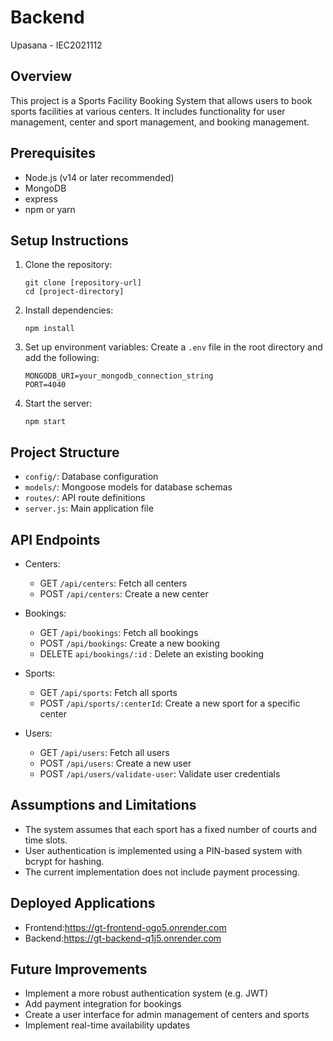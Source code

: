 # Backend 

Upasana - IEC2021112
## Overview

This project is a Sports Facility Booking System that allows users to book sports facilities at various centers. It includes functionality for user management, center and sport management, and booking management.

## Prerequisites

- Node.js (v14 or later recommended)
- MongoDB
- express
- npm or yarn

## Setup Instructions

1. Clone the repository:
   ```
   git clone [repository-url]
   cd [project-directory]
   ```

2. Install dependencies:
   ```
   npm install
   ```

3. Set up environment variables:
   Create a `.env` file in the root directory and add the following:
   ```
   MONGODB_URI=your_mongodb_connection_string
   PORT=4040
   ```

4. Start the server:
   ```
   npm start
   ```

## Project Structure

- `config/`: Database configuration
- `models/`: Mongoose models for database schemas
- `routes/`: API route definitions
- `server.js`: Main application file

## API Endpoints

- Centers:
  - GET `/api/centers`: Fetch all centers
  - POST `/api/centers`: Create a new center

- Bookings:
  - GET `/api/bookings`: Fetch all bookings
  - POST `/api/bookings`: Create a new booking
  - DELETE `api/bookings/:id` : Delete an existing booking

- Sports:
  - GET `/api/sports`: Fetch all sports
  - POST `/api/sports/:centerId`: Create a new sport for a specific center

- Users:
  - GET `/api/users`: Fetch all users
  - POST `/api/users`: Create a new user
  - POST `/api/users/validate-user`: Validate user credentials

## Assumptions and Limitations

- The system assumes that each sport has a fixed number of courts and time slots.
- User authentication is implemented using a PIN-based system with bcrypt for hashing.
- The current implementation does not include payment processing.

## Deployed Applications

- Frontend:https://gt-frontend-ogo5.onrender.com
- Backend:https://gt-backend-q1j5.onrender.com

## Future Improvements

- Implement a more robust authentication system (e.g. JWT)
- Add payment integration for bookings
- Create a user interface for admin management of centers and sports
- Implement real-time availability updates


